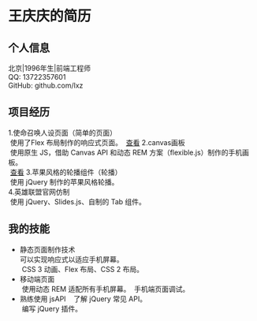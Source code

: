 # 王庆庆的简历  

## 个人信息  
  北京|1996年生|前端工程师  
  QQ:  13722357601  
  GitHub:  github.com/lxz  
## 项目经历  
1.使命召唤人设页面（简单的页面）  
  使用了Flex 布局制作的响应式页面。 
  [查看](https://lxz096.github.io/esay-page/简单页面.html)
2.canvas画板  
  使用原生 JS，借助 Canvas API 和动态 REM 方案（flexible.js）制作的手机画板。  
  [查看](https://lxz096.github.io/canvas/画板.html)
3.苹果风格的轮播组件（轮播）  
  使用 jQuery 制作的苹果风格轮播。  
4.英雄联盟官网仿制  
  使用 jQuery、Slides.js、自制的 Tab 组件。  
## 我的技能  
* 静态页面制作技术  
  可以实现响应式以适应手机屏幕。  
  CSS 3 动画、Flex 布局、CSS 2 布局。  
* 移动端页面  
  使用动态 REM 适配所有手机屏幕。
  手机端页面调试。  
* 熟练使用 jsAPI  
  了解 jQuery 常见 API。  
  编写 jQuery 插件。
